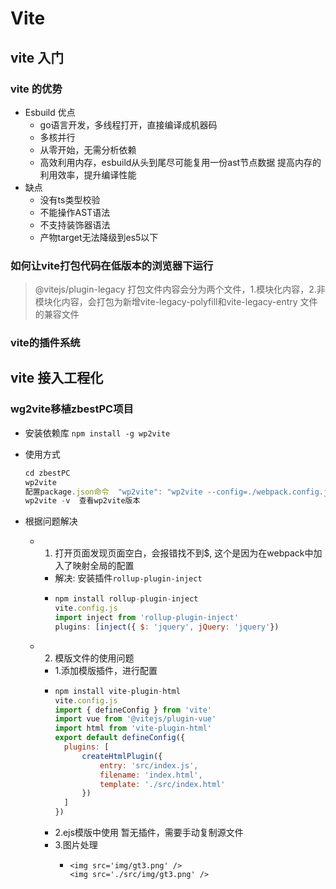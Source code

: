 # Vite


## vite 入门

### vite 的优势

- Esbuild 优点
  - go语言开发，多线程打开，直接编译成机器码
  - 多核并行
  - 从零开始，无需分析依赖
  - 高效利用内存，esbuild从头到尾尽可能复用一份ast节点数据 提高内存的利用效率，提升编译性能
- 缺点
  - 没有ts类型校验
  - 不能操作AST语法
  - 不支持装饰器语法
  - 产物target无法降级到es5以下
  
### 如何让vite打包代码在低版本的浏览器下运行


> @vitejs/plugin-legacy
> 打包文件内容会分为两个文件，1.模块化内容，2.非模块化内容，会打包为新增vite-legacy-polyfill和vite-legacy-entry 文件的兼容文件

### vite的插件系统

## vite 接入工程化

### wg2vite移植zbestPC项目

- 安装依赖库 `npm install -g wp2vite`
  
- 使用方式
  ```javascript
  cd zbestPC  
  wp2vite
  配置package.json命令  "wp2vite": "wp2vite --config=./webpack.config.js"
  wp2vite -v  查看wp2vite版本
  ```

- 根据问题解决
  - 1. 打开页面发现页面空白，会报错找不到$, 这个是因为在webpack中加入了映射全局的配置
    - 解决: 安装插件`rollup-plugin-inject`
    -  ```javascript
       npm install rollup-plugin-inject 
       vite.config.js
       import inject from 'rollup-plugin-inject'
       plugins: [inject({ $: 'jquery', jQuery: 'jquery'})
       ```
  - 2. 模版文件的使用问题
    - 1.添加模版插件，进行配置
    - ```javascript
      npm install vite-plugin-html
      vite.config.js
      import { defineConfig } from 'vite'
      import vue from '@vitejs/plugin-vue'
      import html from 'vite-plugin-html'
      export default defineConfig({
        plugins: [
            createHtmlPlugin({
                entry: 'src/index.js',
                filename: 'index.html',
                template: './src/index.html'
            })
        ]
      })
      ```
    - 2.ejs模版中使用 暂无插件，需要手动复制源文件
    - 3.图片处理
      - ```
        <img src='img/gt3.png' />
        <img src='./src/img/gt3.png' />
        ```